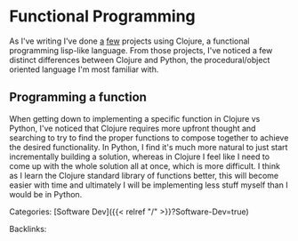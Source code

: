 # Functional Programming

As I've writing I've done [a](https://github.com/kovasap/reddit-tree)
[few](https://kovasap.github.io/docs/health-and-longevity/biomarker-correlator/)
projects using Clojure, a functional programming lisp-like language. From those
projects, I've noticed a few distinct differences between Clojure and Python,
the procedural/object oriented language I'm most familiar with.

## Programming a function

When getting down to implementing a specific function in Clojure vs Python,
I've noticed that Clojure requires more upfront thought and searching to try to
find the proper functions to compose together to achieve the desired
functionality.  In Python, I find it's much more natural to just start
incrementally building a solution, whereas in Clojure I feel like I need to
come up with the whole solution all at once, which is more difficult. I think
as I learn the Clojure standard library of functions better, this will become
easier with time and ultimately I will be implementing less stuff myself than I
would be in Python.










Categories: [Software Dev]({{< relref "/" >}}?Software-Dev=true)

Backlinks: 